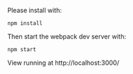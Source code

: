 Please install with:
```
npm install
```

Then start the webpack dev server with:
```
npm start
```

View running at
http://localhost:3000/
